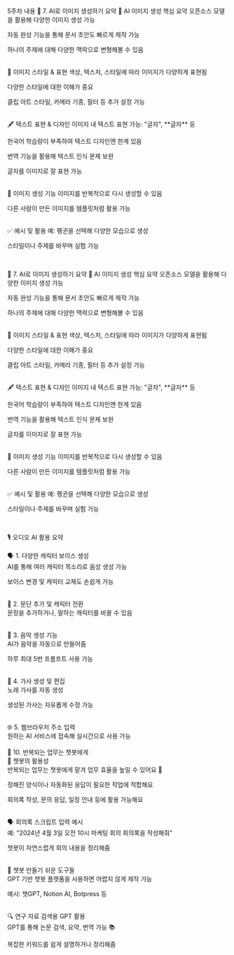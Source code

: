 5주차 내용
📸 7. AI로 이미지 생성하기 요약
🧠 AI 이미지 생성 핵심 요약
오픈소스 모델을 활용해 다양한 이미지 생성 가능<br>

자동 완성 기능을 통해 문서 초안도 빠르게 제작 가능<br>

하나의 주제에 대해 다양한 맥락으로 변형해볼 수 있음<br>

<br>
🎨 이미지 스타일 & 표현
색상, 텍스처, 스타일에 따라 이미지가 다양하게 표현됨<br>

다양한 스타일에 대한 이해가 중요<br>

클립 아트 스타일, 카메라 기종, 필터 등 추가 설정 가능<br>

<br>
🖋️ 텍스트 표현 & 디자인
이미지 내 텍스트 표현 가능: "글자", **글자** 등<br>

한국어 학습량이 부족하여 텍스트 디자인엔 한계 있음<br>

번역 기능을 활용해 텍스트 인식 문제 보완<br>

글자를 이미지로 잘 표현 가능<br>

<br>
🔄 이미지 생성 기능
이미지를 반복적으로 다시 생성할 수 있음<br>

다른 사람이 만든 이미지를 템플릿처럼 활용 가능<br>

<br>
✅ 예시 및 활용
예: 펭귄을 선택해 다양한 모습으로 생성<br>

스타일이나 주제를 바꾸며 실험 가능<br>

<br>

📸 7. AI로 이미지 생성하기 요약
🧠 AI 이미지 생성 핵심 요약
오픈소스 모델을 활용해 다양한 이미지 생성 가능<br>

자동 완성 기능을 통해 문서 초안도 빠르게 제작 가능<br>

하나의 주제에 대해 다양한 맥락으로 변형해볼 수 있음<br>

<br>
🎨 이미지 스타일 & 표현
색상, 텍스처, 스타일에 따라 이미지가 다양하게 표현됨<br>

다양한 스타일에 대한 이해가 중요<br>

클립 아트 스타일, 카메라 기종, 필터 등 추가 설정 가능<br>

<br>
🖋️ 텍스트 표현 & 디자인
이미지 내 텍스트 표현 가능: "글자", **글자** 등<br>

한국어 학습량이 부족하여 텍스트 디자인엔 한계 있음<br>

번역 기능을 활용해 텍스트 인식 문제 보완<br>

글자를 이미지로 잘 표현 가능<br>

<br>
🔄 이미지 생성 기능
이미지를 반복적으로 다시 생성할 수 있음<br>

다른 사람이 만든 이미지를 템플릿처럼 활용 가능<br>

<br>
✅ 예시 및 활용
예: 펭귄을 선택해 다양한 모습으로 생성<br>

스타일이나 주제를 바꾸며 실험 가능<br>

<br>

🎙️ 오디오 AI 활용 요약<br><br>
🗣️ 1. 다양한 캐릭터 보이스 생성<br>
AI를 통해 여러 캐릭터 목소리로 음성 생성 가능<br>

보이스 변경 및 캐릭터 교체도 손쉽게 가능<br><br>

🔄 2. 문단 추가 및 캐릭터 전환<br>
문장을 추가하거나, 말하는 캐릭터를 바꿀 수 있음<br><br>

🎵 3. 음악 생성 기능<br>
AI가 음악을 자동으로 만들어줌<br>

하루 최대 5번 프롬프트 사용 가능<br><br>

🎤 4. 가사 생성 및 편집<br>
노래 가사를 자동 생성<br>

생성된 가사는 자유롭게 수정 가능<br><br>

🌐 5. 웹브라우저 주소 입력<br>
원하는 AI 서비스에 접속해 실시간으로 사용 가능<br><br>
🧠 10. 반복되는 업무는 챗봇에게<br>
🤖 챗봇의 활용성<br>
반복되는 업무는 챗봇에게 맡겨 업무 효율을 높일 수 있어요 💼<br>

정해진 양식이나 자동화된 응답이 필요한 작업에 적합해요<br>

회의록 작성, 문의 응답, 일정 안내 등에 활용 가능해요<br><br>

🗣️ 회의록 스크립트 입력 예시<br>
예: "2024년 4월 3일 오전 10시 마케팅 회의 회의록을 작성해줘"<br>

챗봇이 자연스럽게 회의 내용을 정리해줌<br><br>

💬 챗봇 만들기 쉬운 도구들<br>
GPT 기반 챗봇 플랫폼을 사용하면 어렵지 않게 제작 가능<br>

예시: 챗GPT, Notion AI, Botpress 등<br><br>

🔍 연구 자료 검색용 GPT 활용<br>
GPT를 통해 논문 검색, 요약, 번역 가능 📚<br>

복잡한 키워드를 쉽게 설명하거나 정리해줌<br><br>

